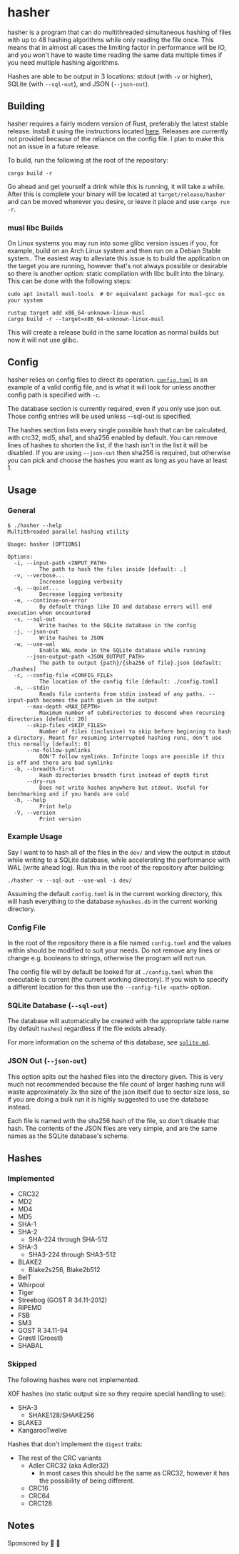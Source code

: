 # hasher

hasher is a program that can do multithreaded simultaneous hashing of files with up to 48 hashing algorithms while
only reading the file once. This means that in almost all cases the limiting factor in performance will be IO, and you
won't have to waste time reading the same data multiple times if you need multiple hashing algorithms.

Hashes are able to be output in 3 locations: stdout (with `-v` or higher), SQLite (with `--sql-out`), and JSON
(`--json-out`).

## Building

hasher requires a fairly modern version of Rust, preferably the latest stable release. Install it using the instructions
located [here](https://www.rust-lang.org/tools/install). Releases are currently not provided because of the reliance on
the config file. I plan to make this not an issue in a future release.

To build, run the following at the root of the repository:

```shell
cargo build -r
```

Go ahead and get yourself a drink while this is running, it will take a while. After this is complete your binary will
be located at `target/release/hasher` and can be moved wherever you desire, or leave it place and use `cargo run -r`.

### musl libc Builds

On Linux systems you may run into some glibc version issues if you, for example, build on an Arch Linux system and then
run on a Debian Stable system.. The easiest way to alleviate this issue is to build the application on the target you
are running, however that's not always possible or desirable so there is another option: static compilation with libc
built into the binary. This can be done with the following steps:

```shell
sudo apt install musl-tools  # Or equivalent package for musl-gcc on your system

rustup target add x86_64-unknown-linux-musl
cargo build -r --target=x86_64-unknown-linux-musl
```

This will create a release build in the same location as normal builds but now it will not use glibc.

## Config

hasher relies on config files to direct its operation. [`config.toml`](config.toml) is an example of a valid config
file, and is what it will look for unless another config path is specified with `-c`.

The database section is currently required, even if you only use json out. Those config entries will be used unless
--sql-out is specified.

The hashes section lists every single possible hash that can be calculated, with crc32, md5, sha1, and sha256 enabled by
default. You can remove lines of hashes to shorten the list, if the hash isn't in the list it will be disabled. If you
are using `--json-out` then sha256 is required, but otherwise you can pick and choose the hashes you want as long as you
have at least 1.

## Usage

### General

```shell
$ ./hasher --help
Multithreaded parallel hashing utility

Usage: hasher [OPTIONS]

Options:
  -i, --input-path <INPUT_PATH>
          The path to hash the files inside [default: .]
  -v, --verbose...
          Increase logging verbosity
  -q, --quiet...
          Decrease logging verbosity
  -e, --continue-on-error
          By default things like IO and database errors will end execution when encountered
  -s, --sql-out
          Write hashes to the SQLite database in the config
  -j, --json-out
          Write hashes to JSON
  -w, --use-wal
          Enable WAL mode in the SQLite database while running
      --json-output-path <JSON_OUTPUT_PATH>
          The path to output {path}/{sha256 of file}.json [default: ./hashes]
  -c, --config-file <CONFIG_FILE>
          The location of the config file [default: ./config.toml]
  -n, --stdin
          Reads file contents from stdin instead of any paths. --input-path becomes the path given in the output
      --max-depth <MAX_DEPTH>
          Maximum number of subdirectories to descend when recursing directories [default: 20]
      --skip-files <SKIP_FILES>
          Number of files (inclusive) to skip before beginning to hash a directory. Meant for resuming interrupted hashing runs, don't use this normally [default: 0]
      --no-follow-symlinks
          DON'T follow symlinks. Infinite loops are possible if this is off and there are bad symlinks
  -b, --breadth-first
          Hash directories breadth first instead of depth first
      --dry-run
          Does not write hashes anywhere but stdout. Useful for benchmarking and if you hands are cold
  -h, --help
          Print help
  -V, --version
          Print version
```

### Example Usage

Say I want to to hash all of the files in the `dev/` and view the output in stdout while writing to a SQLite database,
while accelerating the performance with WAL (write ahead log). Run this in the root of the repository after building:

```shell
./hasher -v --sql-out --use-wal -i dev/
```

Assuming the default `config.toml` is in the current working directory, this will hash everything to the database
`myhashes.db` in the current working directory.

### Config File

In the root of the repository there is a file named `config.toml` and the values within should be modified to suit your
needs. Do not remove any lines or change e.g. booleans to strings, otherwise the program will not run.

The config file will by default be looked for at `./config.toml` when the executable is current (the current working
directory). If you wish to specify a different location for this then use the `--config-file <path>` option.

### SQLite Database (`--sql-out`)

The database will automatically be created with the appropriate table name (by default `hashes`) regardless if the file
exists already.

For more information on the schema of this database, see [`sqlite.md`](sqlite.md).

### JSON Out (`--json-out`)

This option spits out the hashed files into the directory given. This is very much not recommended because the file
count of larger hashing runs will waste approximately 3x the size of the json itself due to sector size loss, so if you
are doing a bulk run it is highly suggested to use the database instead.

Each file is named with the sha256 hash of the file, so don't disable that hash. The contents of the JSON files are very
simple, and are the same names as the SQLite database's schema.

## Hashes

### Implemented

- CRC32
- MD2
- MD4
- MD5
- SHA-1
- SHA-2
  - SHA-224 through SHA-512
- SHA-3
  - SHA3-224 through SHA3-512
- BLAKE2
  - Blake2s256, Blake2b512
- BelT
- Whirpool
- Tiger
- Streebog (GOST R 34.11-2012)
- RIPEMD
- FSB
- SM3
- GOST R 34.11-94
- Grøstl (Groestl)
- SHABAL

### Skipped

The following hashes were not implemented.

XOF hashes (no static output size so they require special handling to use):

- SHA-3
  - SHAKE128/SHAKE256
- BLAKE3
- KangarooTwelve

Hashes that don't implement the `digest` traits:

- The rest of the CRC variants
  - Adler CRC32 (aka Adler32)
    - In most cases this should be the same as CRC32, however it has the possibility of being different.
  - CRC16
  - CRC64
  - CRC128

## Notes

Sponsored by 📼 🚙

